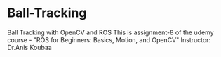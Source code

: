 # Ball-Tracking
Ball Tracking with OpenCV and ROS
This is assignment-8 of the udemy course - "ROS for Beginners: Basics, Motion, and OpenCV"
Instructor: Dr.Anis Koubaa
